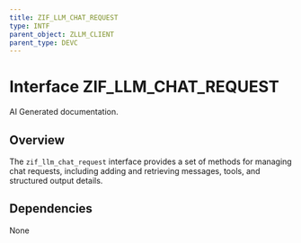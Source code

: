 ```yaml
---
title: ZIF_LLM_CHAT_REQUEST
type: INTF
parent_object: ZLLM_CLIENT
parent_type: DEVC
---
```


# Interface ZIF_LLM_CHAT_REQUEST

AI Generated documentation.

## Overview

The `zif_llm_chat_request` interface provides a set of methods for managing chat requests, including adding and retrieving messages, tools, and structured output details.

## Dependencies

None
